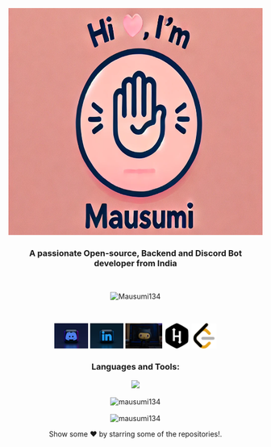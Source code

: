 <p align="center">
  <img src="header.png" alt="Header Image" height="450" width="100%">
</p>
<h3 align="center">A passionate Open-source, Backend and Discord Bot developer from India</h3>
<br>
<p align="center"> <img src="https://komarev.com/ghpvc/?username=mausumi134&label=Profile%20views&color=0e75b6&style=flat" alt="Mausumi134" /> </p>
<br>
<p align="center">
  <a href="https://discord.com/users/1284912937323987076"><img src="discord.jpg" alt="Discord" height="50"></a>
  <a href="https://www.linkedin.com/in/mausumi-ghadei-006466229/"><img src="linkdln.jpg" alt="LinkedIn" height="50"></a>
  <a href="https://github.com/Mausumi134"><img src="github.jpg" alt="GitHub" height="50"></a>
  <a href="https://www.hackerrank.com/profile/imausumi8093"><img src="hackerrank.svg" alt="Hackerrank" height="50"></a>
  <a href="https://leetcode.com/u/Mausumighadei/"><img src="leetcode.svg" alt="LeetCode" height="50"></a>
</p>
<h3 align="center">Languages and Tools:</h3>
<p align="center"> 
<img src="https://skillicons.dev/icons?i=aws,bash,c,cs,cpp,css,discord,bots,express,figma,git,github,githubactions,gitlab,heroku,html,js,jest,linux,mongodb,netlify,nextjs,nodejs,postgres,postman,powershell,py,react,mysql,stackoverflow,styledcomponents,tailwind,twitter,ts,unity,v,vercel,vim,vite,waswebpack,workers&perline=8&theme=dark" />
</p>

<p align="center"> <img align="center" src="https://github-readme-stats-sync.vercel.app/api?username=mausumi134&count_private=true&show_icons=true&theme=radical&border_radius=10" alt="mausumi134" /></p>
<p align="center"> <img align="center" src="https://github-readme-streak-stats.herokuapp.com?user=mausumi134&theme=dracula&hide_border=true" alt="mausumi134" /></p>
<p align="center"> Show some ❤️ by starring some of the repositories!.<p>

